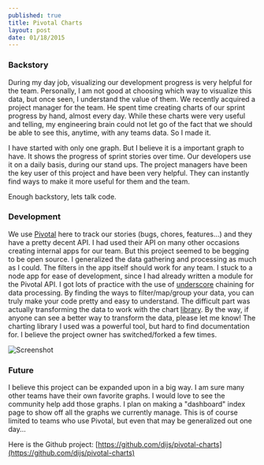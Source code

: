 ```yaml
---
published: true
title: Pivotal Charts
layout: post
date: 01/18/2015
---
```

### Backstory

During my day job, visualizing our development progress is very helpful for the team. Personally, I am not good at choosing which way to visualize this data, but once seen, I understand the value of them. We recently acquired a project manager for the team. He spent time creating charts of our sprint progress by hand, almost every day. While these charts were very useful and telling, my engineering brain could not let go of the fact that we should be able to see this, anytime, with any teams data. So I made it.

I have started with only one graph. But I believe it is a important graph to have. It shows the progress of sprint stories over time. Our developers use it on a daily basis, during our stand ups. The project managers have been the key user of this project and have been very helpful. They can instantly find ways to make it more useful for them and the team.

Enough backstory, lets talk code.

### Development

We use [Pivotal](https://www.pivotaltracker.com) here to track our stories (bugs, chores, features...) and they have a pretty decent API. I had used their API on many other occasions creating internal apps for our team. But this project seemed to be begging to be open source. I generalized the data gathering and processing as much as I could. The filters in the app itself should work for any team. I stuck to a node app for ease of development, since I had already written a module for the Pivotal API. I got lots of practice with the use of [underscore](http://underscorejs.org/) chaining for data processing. By finding the ways to filter/map/group your data, you can truly make your code pretty and easy to understand. The difficult part was actually transforming the data to work with the chart [library](http://nvd3.org/). By the way, if anyone can see a better way to transform the data, please let me know! The charting library I used was a powerful tool, but hard to find documentation for. I believe the project owner has switched/forked a few times.

![Screenshot](http://www.richardvanderdys.com/projects/pivotal-charts/screenshot.png)

### Future

I believe this project can be expanded upon in a big way. I am sure many other teams have their own favorite graphs. I would love to see the community help add those graphs. I plan on making a "dashboard" index page to show off all the graphs we currently manage. This is of course limited to teams who use Pivotal, but even that may be generalized out one day...

Here is the Github project: [https://github.com/dijs/pivotal-charts](https://github.com/dijs/pivotal-charts)
